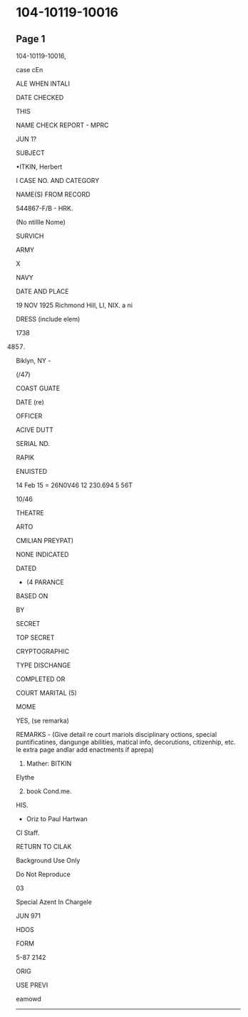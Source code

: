 # 104-10119-10016

## Page 1

104-10119-10016,

case cEn

ALE WHEN INTALI

DATE CHECKED

THIS

NAME CHECK REPORT - MPRC

JUN 1?

SUBJECT

•ITKIN, Herbert

I CASE NO. AND CATEGORY

NAME(S) FROM RECORD

544867-F/B - HRK.

(No ntillle Nome)

SURVICH

ARMY

X

NAVY

DATE AND PLACE

19 NOV 1925 Richmond Hill, LI, NIX. a ni

DRESS (include elem)

1738

4857.

Biklyn, NY -

(/47)

COAST GUATE

DATE (re)

OFFICER

ACIVE DUTT

SERIAL ND.

RAPIK

ENUISTED

14 Feb 15 = 26N0V46 12 230.694 5 56T

10/46

THEATRE

ARTO

CMILIAN PREYPAT)

NONE INDICATED

DATED

* (4 PARANCE

BASED ON

BY

SECRET

TOP SECRET

CRYPTOGRAPHIC

TYPE DISCHANGE

COMPLETED OR

COURT MARITAL (5)

MOME

YES, (se remarka)

REMARKS - (Give detail re court mariols disciplinary octions, special puntificatines, dangunge abilities, matical info, decorutions, citizenhip, etc. le extra page andlar add enactments if aprepa)

1) Mather: BITKIN

Elythe

2) book Cond.me.

HIS.

- Oriz to Paul Hartwan

CI Staff.

RETURN TO CILAK

Background Use Only

Do Not Reproduce

03

Special Azent In Chargele

JUN 971

HDOS

FORM

5-87 2142

ORIG

USE PREVI

eamowd

---

